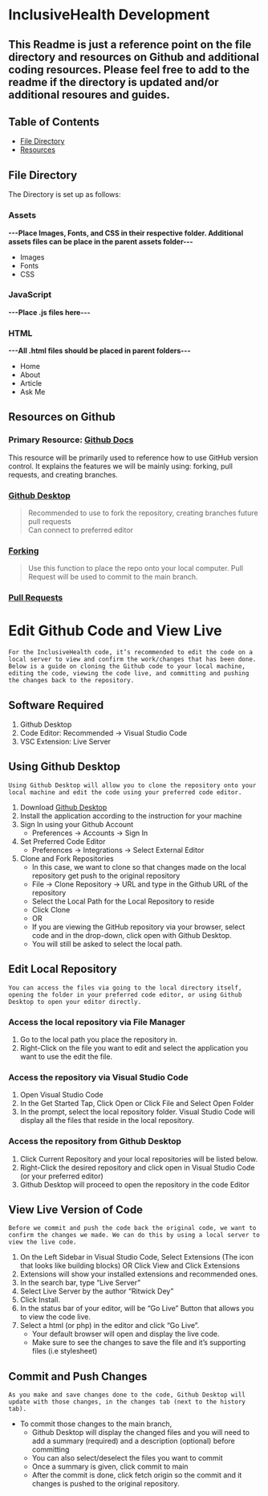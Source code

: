 # InclusiveHealth Development 
## This Readme is just a reference point on the file directory and resources on Github and additional coding resources. Please feel free to add to the readme if the directory is updated and/or additional resoures and guides. 

## Table of Contents 

- [File Directory](#file-directory)
- [Resources](#resources-on-github)
  
  

## File Directory 
The Directory is set up as follows:

### Assets 
**---Place Images, Fonts, and CSS in their respective folder. Additional assets files  can be place in the parent assets folder---**
- Images  
- Fonts 
- CSS 

### JavaScript 
**---Place .js files here---** 
### HTML 
**---All .html files should be placed in parent folders---** 
- Home
- About 
- Article 
- Ask Me

## Resources on Github 

### Primary Resource: [Github Docs](https://docs.github.com/en)
This resource will be primarily used to reference how to use GitHub version control. It explains the features we will be mainly using: forking, pull requests, and creating branches. 

### [Github Desktop](https://desktop.github.com/)
>Recommended to use to fork the repository, creating branches future pull requests   
>Can connect to preferred editor

### [Forking](https://docs.github.com/en/get-started/quickstart/fork-a-repo)
>Use this function to place the repo onto your local computer. Pull Request will be used to commit to the main branch. 

### [Pull Requests](https://docs.github.com/en/pull-requests/collaborating-with-pull-requests/working-with-forks/about-forks)



# Edit Github Code and View Live 
```For the InclusiveHealth code, it’s recommended to edit the code on a local server to view and confirm the work/changes that has been done. Below is a guide on cloning the Github code to your local machine, editing the code, viewing the code live, and committing and pushing the changes back to the repository.```

## Software Required 
1. Github Desktop 
2. Code Editor: Recommended → Visual Studio Code 
3. VSC Extension: Live Server

## Using Github Desktop 
```Using Github Desktop will allow you to clone the repository onto your local machine and edit the code using your preferred code editor.```

1. Download [Github Desktop](https://desktop.github.com/)
2. Install the application according to the instruction for your machine 
3. Sign In using your Github Account 
   - Preferences → Accounts → Sign In 
4. Set Preferred Code Editor 
   - Preferences → Integrations → Select External Editor 
5. Clone and Fork Repositories 
   - In this case, we want to clone so that changes made on the local repository get push to the original repository  
   - File → Clone Repository → URL and type in the Github URL of the repository 
   - Select the Local Path for the Local Repository to reside
   - Click Clone 
   - OR 
   - If you are viewing the GitHub repository via your browser, select code and in the drop-down, click open with Github Desktop. 
    - You will still be asked to select the local path.

## Edit Local Repository 
```You can access the files via going to the local directory itself, opening the folder in your preferred code editor, or using Github Desktop to open your editor directly. ```

### Access the local repository via File Manager 
1. Go to the local path you place the repository in. 
2. Right-Click on the file you want to edit and select the application you want to use the edit the file.

### Access the repository via Visual Studio Code 
1. Open Visual Studio Code 
2. In the Get Started Tap, Click Open or Click File and Select Open Folder 
3. In the prompt, select the local repository folder. Visual Studio Code will display all the files that reside in the local repository.

### Access the repository from Github Desktop
1. Click Current Repository and your local repositories will be listed below. 
2. Right-Click the desired repository and click open in Visual Studio Code (or your preferred editor) 
3. Github Desktop will proceed to open the repository in the code Editor

## View Live Version of Code
``` Before we commit and push the code back the original code, we want to confirm the changes we made. We can do this by using a local server to view the live code. ```
1. On the Left Sidebar in Visual Studio Code, Select Extensions (The icon that looks like building blocks) OR Click View and Click Extensions
2. Extensions will show your installed extensions and recommended ones.  
3. In the search bar, type “Live Server” 
4. Select Live Server by the author “Ritwick Dey” 
5. Click Install. 
6. In the status bar of your editor, will be “Go Live” Button that allows you to view the code live. 
7. Select a html (or php) in the editor and click “Go Live”. 
   - Your default browser will open and display the live code. 
   - Make sure to see the changes to save the file and it’s supporting files (i.e stylesheet)

## Commit and Push Changes 
``` As you make and save changes done to the code, Github Desktop will update with those changes, in the changes tab (next to the history tab). ```
- To commit those changes to the main branch,
    - Github Desktop will display the changed files and you will need to add a summary (required) and a description (optional) before committing
     - You can also select/deselect the files you want to commit
    - Once a summary is given, click commit to main
    - After the commit is done, click fetch origin so the commit and it changes is pushed to the original repository.



